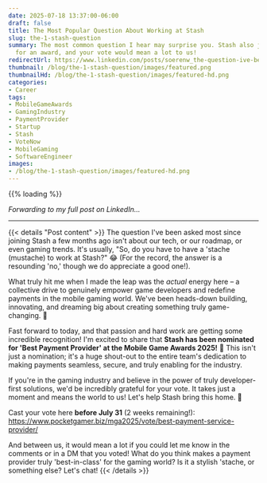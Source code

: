 ```yaml
---
date: 2025-07-18 13:37:00-06:00
draft: false
title: The Most Popular Question About Working at Stash
slug: the-1-stash-question
summary: The most common question I hear may surprise you. Stash also just got nominated
  for an award, and your vote would mean a lot to us!
redirectUrl: https://www.linkedin.com/posts/soerenw_the-question-ive-been-asked-most-since-joining-activity-7352064916356280320-5uVs
thumbnail: /blog/the-1-stash-question/images/featured.png
thumbnailHd: /blog/the-1-stash-question/images/featured-hd.png
categories:
- Career
tags:
- MobileGameAwards
- GamingIndustry
- PaymentProvider
- Startup
- Stash
- VoteNow
- MobileGaming
- SoftwareEngineer
images:
- /blog/the-1-stash-question/images/featured-hd.png
---
```

{{% loading %}}

*Forwarding to my full post on LinkedIn...*

---

{{< details "Post content" >}}
The question I've been asked most since joining Stash a few months ago isn't about our tech, or our roadmap, or even gaming trends. It's usually, "So, do you have to have a 'stache (mustache) to work at Stash?" 😂 (For the record, the answer is a resounding 'no,' though we do appreciate a good one!).

What truly hit me when I made the leap was the *actual* energy here – a collective drive to genuinely empower game developers and redefine payments in the mobile gaming world. We've been heads-down building, innovating, and dreaming big about creating something truly game-changing. 🚀

Fast forward to today, and that passion and hard work are getting some incredible recognition! I'm excited to share that **Stash has been nominated for 'Best Payment Provider' at the Mobile Game Awards 2025!** 🤩 This isn't just a nomination; it's a huge shout-out to the entire team's dedication to making payments seamless, secure, and truly enabling for the industry.

If you're in the gaming industry and believe in the power of truly developer-first solutions, we'd be incredibly grateful for your vote. It takes just a moment and means the world to us! Let's help Stash bring this home. 🙏

Cast your vote here **before July 31** (2 weeks remaining!): https://www.pocketgamer.biz/mga2025/vote/best-payment-service-provider/

And between us, it would mean a lot if you could let me know in the comments or in a DM that you voted! What do you think makes a payment provider truly 'best-in-class' for the gaming world? Is it a stylish 'stache, or something else? Let's chat!
{{< /details >}}
